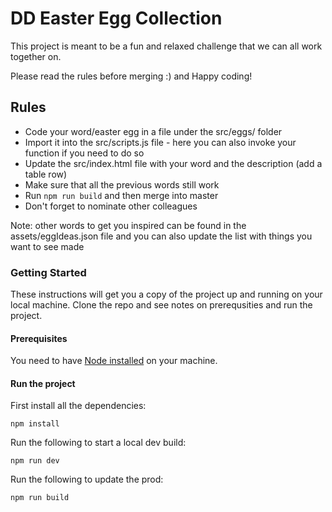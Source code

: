 # DD Easter Egg Collection

This project is meant to be a fun and relaxed challenge that we can all work together on.

Please read the rules before merging :) and Happy coding!

## Rules
* Code your word/easter egg in a file under the src/eggs/ folder
* Import it into the src/scripts.js file - here  you can also invoke your function if you need to do so
* Update the src/index.html file with your word and the description (add a table row)
* Make sure that all the previous words still work
* Run ```npm run build``` and then merge into master
* Don't forget to nominate other colleagues

Note: other words to get you inspired can be found in the assets/eggIdeas.json file and you can also update the list with things you want to see made


### Getting Started

These instructions will get you a copy of the project up and running on your local machine. Clone the repo and see notes on prerequsities and run the project.

#### Prerequisites

You need to have [Node installed](https://nodejs.org/en/download/) on your machine.

#### Run the project

First install all the dependencies:
```
npm install
```
Run the following to start a local dev build:
```
npm run dev
```
Run the following to update the prod:
```
npm run build
```